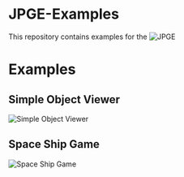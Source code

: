 # JPGE-Examples
This repository contains examples for the ![JPGE](https://github.com/JohnsProject/JPGE)
# Examples
## Simple Object Viewer
![Simple Object Viewer](http://www.salomon-united.com/john/JPGE_Example-01.png)
## Space Ship Game
![Space Ship Game](http://www.salomon-united.com/john/JPGE_Example-02.png)